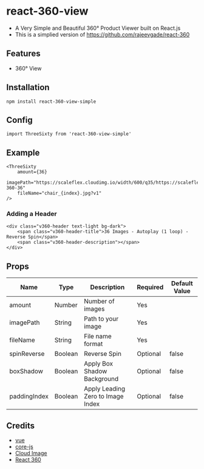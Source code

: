# react-360-view
- A Very Simple and Beautiful 360&deg; Product Viewer built on React.js
- This is a simplied version of https://github.com/rajeevgade/react-360

## Features

- 360&deg; View


## Installation
```
npm install react-360-view-simple
```

## Config

```
import ThreeSixty from 'react-360-view-simple'
```

## Example

```
<ThreeSixty
    amount={36}
    imagePath="https://scaleflex.cloudimg.io/width/600/q35/https://scaleflex.ultrafast.io/https://scaleflex.airstore.io/demo/chair-360-36"
    fileName="chair_{index}.jpg?v1"
/>
```
### Adding a Header
```
<div class="v360-header text-light bg-dark">
    <span class="v360-header-title">36 Images - Autoplay (1 loop) - Reverse Spin</span>
    <span class="v360-header-description"></span>
</div>
```

## Props

| Name | Type | Description | Required | Default Value |
| --- | --- | --- | --- | --- |
| amount | Number | Number of images | Yes |
| imagePath | String | Path to your image | Yes |
| fileName | String | File name format | Yes |
| spinReverse | Boolean | Reverse Spin | Optional | false |
| boxShadow | Boolean | Apply Box Shadow Background | Optional | false |
| paddingIndex | Boolean | Apply Leading Zero to Image Index | Optional | false |

## Credits

- [vue](https://reactjs.org/)
- [core-js](https://github.com/zloirock/core-js)
- [Cloud Image](https://www.cloudimage.io/)
- [React 360](https://github.com/rajeevgade/react-360)
